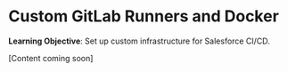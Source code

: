 # Custom GitLab Runners and Docker

**Learning Objective**: Set up custom infrastructure for Salesforce CI/CD.

[Content coming soon]
